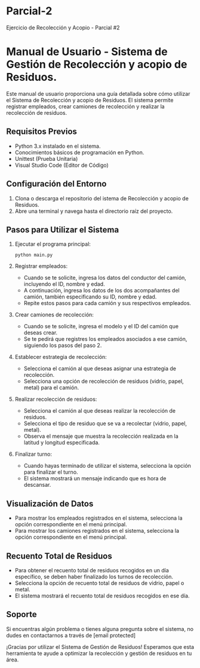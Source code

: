# Parcial-2
Ejercicio de Recolección y Acopio - Parcial #2

# Manual de Usuario - Sistema de Gestión de Recolección y acopio de Residuos.

Este manual de usuario proporciona una guía detallada sobre cómo utilizar el Sistema de Recolección y acopio de Residuos. El sistema permite registrar empleados, crear camiones de recolección y realizar la recolección de residuos.

## Requisitos Previos

- Python 3.x instalado en el sistema.
- Conocimientos básicos de programación en Python.
- Unittest (Prueba Unitaria)
- Visual Studio Code (Editor de Código)

## Configuración del Entorno

1. Clona o descarga el repositorio del istema de Recolección y acopio de Residuos.
2. Abre una terminal y navega hasta el directorio raíz del proyecto.

## Pasos para Utilizar el Sistema

1. Ejecutar el programa principal:
   ```
   python main.py
   ```

2. Registrar empleados:
   - Cuando se te solicite, ingresa los datos del conductor del camión, incluyendo el ID, nombre y edad.
   - A continuación, ingresa los datos de los dos acompañantes del camión, también especificando su ID, nombre y edad.
   - Repite estos pasos para cada camión y sus respectivos empleados.

3. Crear camiones de recolección:
   - Cuando se te solicite, ingresa el modelo y el ID del camión que deseas crear.
   - Se te pedirá que registres los empleados asociados a ese camión, siguiendo los pasos del paso 2.

4. Establecer estrategia de recolección:
   - Selecciona el camión al que deseas asignar una estrategia de recolección.
   - Selecciona una opción de recolección de residuos (vidrio, papel, metal) para el camión.

5. Realizar recolección de residuos:
   - Selecciona el camión al que deseas realizar la recolección de residuos.
   - Selecciona el tipo de residuo que se va a recolectar (vidrio, papel, metal).
   - Observa el mensaje que muestra la recolección realizada en la latitud y longitud especificada.

6. Finalizar turno:
   - Cuando hayas terminado de utilizar el sistema, selecciona la opción para finalizar el turno.
   - El sistema mostrará un mensaje indicando que es hora de descansar.

## Visualización de Datos

- Para mostrar los empleados registrados en el sistema, selecciona la opción correspondiente en el menú principal.
- Para mostrar los camiones registrados en el sistema, selecciona la opción correspondiente en el menú principal.

## Recuento Total de Residuos

- Para obtener el recuento total de residuos recogidos en un día específico, se deben haber finalizado los turnos de recolección.
- Selecciona la opción de recuento total de residuos de vidrio, papel o metal.
- El sistema mostrará el recuento total de residuos recogidos en ese día.

## Soporte

Si encuentras algún problema o tienes alguna pregunta sobre el sistema, no dudes en contactarnos a través de [email protected]

¡Gracias por utilizar el Sistema de Gestión de Residuos! Esperamos que esta herramienta te ayude a optimizar la recolección y gestión de residuos en tu área.

